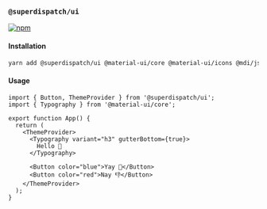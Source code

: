 ### `@superdispatch/ui`

[![npm](https://img.shields.io/npm/v/@superdispatch/ui)](https://www.npmjs.com/package/@superdispatch/ui)

#### Installation

```bash
yarn add @superdispatch/ui @material-ui/core @material-ui/icons @mdi/js
```

#### Usage

```tsx
import { Button, ThemeProvider } from '@superdispatch/ui';
import { Typography } from '@material-ui/core';

export function App() {
  return (
    <ThemeProvider>
      <Typography variant="h3" gutterBottom={true}>
        Hello 👋
      </Typography>

      <Button color="blue">Yay 🎉</Button>
      <Button color="red">Nay 👎</Button>
    </ThemeProvider>
  );
}
```
